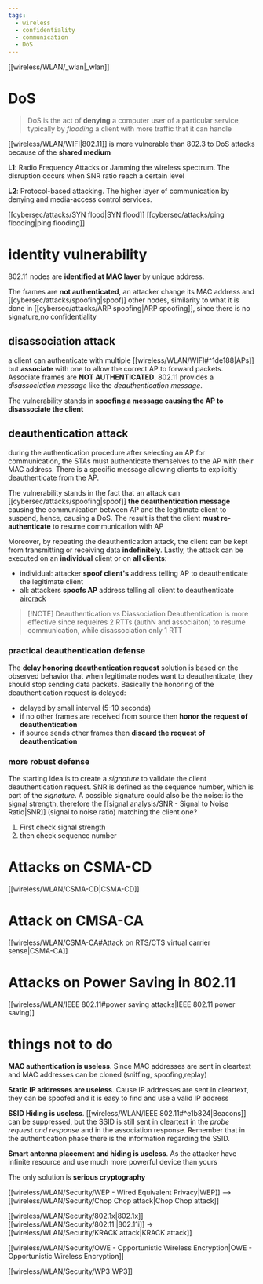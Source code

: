 ```yaml
---
tags:
  - wireless
  - confidentiality
  - communication
  - DoS
---
```

[[wireless/WLAN/_wlan|_wlan]]

# DoS
> DoS is the act of **denying** a computer user of a particular service, typically by *flooding* a client with more traffic that it can handle


[[wireless/WLAN/WIFI|802.11]] is more vulnerable than 802.3 to DoS attacks because of the **shared medium**

**L1**: Radio Frequency Attacks or Jamming the wireless spectrum. The disruption occurs when SNR ratio reach a certain level

**L2**: Protocol-based attacking. The higher layer of communication by denying and media-access control services.

[[cybersec/attacks/SYN flood|SYN flood]]
[[cybersec/attacks/ping flooding|ping flooding]]


# identity vulnerability
802.11 nodes are **identified at MAC layer** by unique address.

The frames are **not authenticated**, an attacker change its MAC address and [[cybersec/attacks/spoofing|spoof]] other nodes, similarity to what it is done in [[cybersec/attacks/ARP spoofing|ARP spoofing]], since there is no signature,no confidentiality


## disassociation attack
a client can authenticate with multiple [[wireless/WLAN/WIFI#^1de188|APs]] but **associate** with one to allow the correct AP to forward packets. Associate frames are **NOT AUTHENTICATED**.
802.11 provides a *disassociation message* like the *deauthentication message*.

The vulnerability stands in **spoofing a message causing the AP to disassociate the client** 


## deauthentication attack
during the authentication procedure after selecting an AP for communication, the STAs must authenticate themselves to the AP with their MAC address. 
There is a specific message allowing clients to explicitly deauthenticate from the AP.

The vulnerability stands in the fact that an attack can [[cybersec/attacks/spoofing|spoof]] **the deauthentication message** causing the communication between AP and the legitimate client to suspend, hence, causing a DoS. The result is that the client **must re-authenticate** to resume communication with AP

Moreover, by repeating the deauthentication attack, the client can be kept from transmitting or receiving data **indefinitely**. Lastly, the attack can be executed on an **individual** client or on **all clients**:
- individual: attacker **spoof client's** address telling AP to deauthenticate the legitimate client
- all: attackers **spoofs AP** address telling all client to deauthenticate
[aircrack](http://aircrack-ng.org/doku.php?id=deauthentication)


> [!NOTE] Deauthentication vs Diassociation
> Deauthentication is more effective since requeires 2 RTTs (authN and associaiton) to resume communication, while disassociation only 1 RTT


### practical deauthentication defense

The **delay honoring deauthentication request** solution is based on the observed behavior that when legitimate nodes want to deauthenticate, they should stop sending data packets. Basically the honoring of the deauthentication request is delayed:
- delayed by small interval (5-10 seconds)
- if no other frames are received from source then **honor the request of deauthentication** 
- if source sends other frames then **discard the request of deauthentication**

### more robust defense

The starting idea is to create a *signature* to validate the client deauthentication request. SNR is defined as the sequence number, which is part of the *signature*. 
A possible signature could also be the noise: is the signal strength, therefore the [[signal analysis/SNR - Signal to Noise Ratio|SNR]] (signal to noise ratio) matching the client one?
1. First check signal strength
2. then check sequence number


# Attacks on CSMA-CD

[[wireless/WLAN/CSMA-CD|CSMA-CD]]

# Attack on CMSA-CA
[[wireless/WLAN/CSMA-CA#Attack on RTS/CTS virtual carrier sense|CSMA-CA]]

# Attacks on Power Saving in 802.11

[[wireless/WLAN/IEEE 802.11#power saving attacks|IEEE 802.11 power saving]]



# things not to do

**MAC authentication is useless**. Since MAC addresses are sent in cleartext and MAC addresses can be cloned (sniffing, spoofing,replay) 

**Static IP addresses are useless**. Cause IP addresses are sent in cleartext, they can be spoofed and it is easy to find and use a valid IP address

**SSID Hiding is useless**. [[wireless/WLAN/IEEE 802.11#^e1b824|Beacons]] can be suppressed, but the SSID is still sent in cleartext in the *probe request and response* and in the association response. Remember that in the authentication phase there is the information regarding the SSID.

**Smart antenna placement and hiding is useless**. As the attacker have infinite resource and use much more powerful device than yours


The only solution is **serious cryptography**

[[wireless/WLAN/Security/WEP - Wired Equivalent Privacy|WEP]] --> [[wireless/WLAN/Security/Chop Chop attack|Chop Chop attack]]

[[wireless/WLAN/Security/802.1x|802.1x]]
[[wireless/WLAN/Security/802.11i|802.11i]]   -> [[wireless/WLAN/Security/KRACK attack|KRACK attack]]



[[wireless/WLAN/Security/OWE - Opportunistic Wireless Encryption|OWE - Opportunistic Wireless Encryption]]

[[wireless/WLAN/Security/WP3|WP3]]
